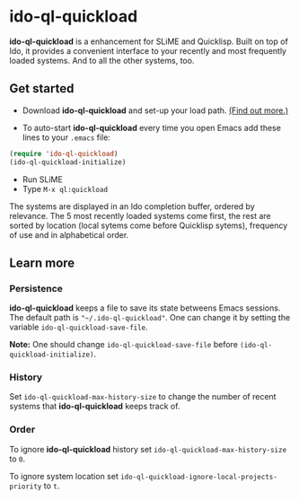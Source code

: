 # ido-ql-quickload

**ido-ql-quickload** is a enhancement for SLiME and Quicklisp. Built on top of Ido, it provides a convenient interface to your recently and most frequently loaded systems. And to all the other systems, too.

## Get started

* Download **ido-ql-quickload** and set-up your load path. [(Find out more.)](http://www.emacswiki.org/emacs/InstallingPackages)

* To auto-start **ido-ql-quickload** every time you open Emacs add these lines to your `.emacs` file:

```lisp
(require 'ido-ql-quickload)
(ido-ql-quickload-initialize)
```

* Run SLiME
* Type `M-x ql:quickload`

The systems are displayed in an Ido completion buffer, ordered by relevance. The 5 most recently loaded systems come first, the rest are sorted by location (local sytems come before Quicklisp sytems), frequency of use and in alphabetical order.

## Learn more

### Persistence
**ido-ql-quickload** keeps a file to save its state betweens Emacs sessions. The default path is `"~/.ido-ql-quickload"`. One can change it by setting the variable `ido-ql-quickload-save-file`. 

**Note:** One should change `ido-ql-quickload-save-file` before `(ido-ql-quickload-initialize)`.

### History
Set `ido-ql-quickload-max-history-size` to change the number of recent systems that **ido-ql-quickload** keeps track of.

### Order
To ignore **ido-ql-quickload** history set `ido-ql-quickload-max-history-size` to `0`.

To ignore system location set `ido-ql-quickload-ignore-local-projects-priority` to `t`.
